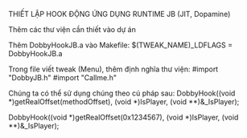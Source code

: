 THIẾT LẬP HOOK ĐỘNG ỨNG DỤNG RUNTIME JB (JIT, Dopamine)

Thêm các thư viện cần thiết vào dự án

Thêm DobbyHookJB.a vào Makefile:
$(TWEAK_NAME)_LDFLAGS = DobbyHookJB.a

Trong file viết tweak (Menu), thêm định nghĩa thư viện:
#import "DobbyJB.h"
#import "Callme.h"


Chúng ta có thể sử dụng chúng theo cú pháp sau:
DobbyHook((void *)getRealOffset(methodOffset), (void *)IsPlayer, (void **)&_IsPlayer);

DobbyHook((void *)getRealOffset(0x1234567), (void *)IsPlayer, (void **)&_IsPlayer);
